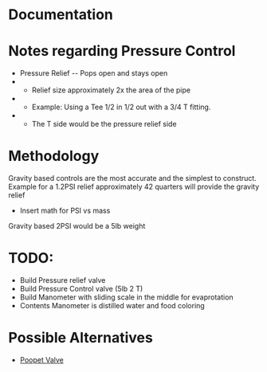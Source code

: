 # Documentation

# Notes regarding Pressure Control
* Pressure Relief -- Pops open and stays open
* * Relief size approximately 2x the area of the pipe
* * Example: Using a Tee 1/2 in 1/2 out  with a 3/4 T fitting.
* * The T side would be the pressure relief side

# Methodology
Gravity based controls are the most accurate and the simplest to construct. Example for a 1.2PSI relief approximately 42 quarters will provide the gravity relief
* Insert math for PSI vs mass

Gravity based 2PSI would be a 5lb weight

# TODO:
* Build Pressure relief valve
* Build Pressure Control valve (5lb 2 T)
* Build Manometer with sliding scale in the middle for evaprotation
* Contents Manometer is distilled water and food coloring


# Possible Alternatives
* [Poopet Valve](https://www.grainger.com/product/CDI-CONTROL-DEVICES-Vacuum-Pressure-Relief-Valve-5Z763?cm_sp=Product_Details-_-Products_Based_on_Your_Search-_-IDPPLARECS&cm_vc=IDPPLARECS)
